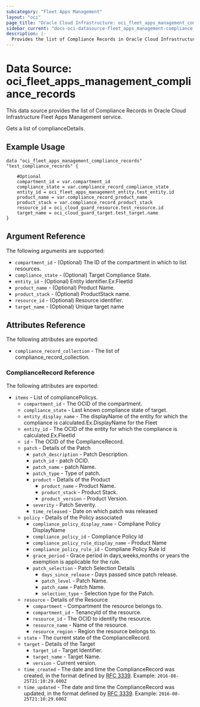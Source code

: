 ```yaml
---
subcategory: "Fleet Apps Management"
layout: "oci"
page_title: "Oracle Cloud Infrastructure: oci_fleet_apps_management_compliance_records"
sidebar_current: "docs-oci-datasource-fleet_apps_management-compliance_records"
description: |-
  Provides the list of Compliance Records in Oracle Cloud Infrastructure Fleet Apps Management service
---
```


# Data Source: oci_fleet_apps_management_compliance_records
This data source provides the list of Compliance Records in Oracle Cloud Infrastructure Fleet Apps Management service.

Gets a list of complianceDetails.


## Example Usage

```hcl
data "oci_fleet_apps_management_compliance_records" "test_compliance_records" {

	#Optional
	compartment_id = var.compartment_id
	compliance_state = var.compliance_record_compliance_state
	entity_id = oci_fleet_apps_management_entity.test_entity.id
	product_name = var.compliance_record_product_name
	product_stack = var.compliance_record_product_stack
	resource_id = oci_cloud_guard_resource.test_resource.id
	target_name = oci_cloud_guard_target.test_target.name
}
```

## Argument Reference

The following arguments are supported:

* `compartment_id` - (Optional) The ID of the compartment in which to list resources.
* `compliance_state` - (Optional) Target Compliance State.
* `entity_id` - (Optional) Entity identifier.Ex:FleetId
* `product_name` - (Optional) Product Name.
* `product_stack` - (Optional) ProductStack name.
* `resource_id` - (Optional) Resource identifier.
* `target_name` - (Optional) Unique target name


## Attributes Reference

The following attributes are exported:

* `compliance_record_collection` - The list of compliance_record_collection.

### ComplianceRecord Reference

The following attributes are exported:

* `items` - List of compliancePolicys.
	* `compartment_id` - The OCID of the compartment.
	* `compliance_state` - Last known compliance state of target.
	* `entity_display_name` - The displayName of the entity for which the compliance is calculated.Ex.DisplayName for the Fleet
	* `entity_id` - The OCID of the entity for which the compliance is calculated.Ex.FleetId
	* `id` - The OCID of the ComplianceRecord.
	* `patch` - Details of the Patch
		* `patch_description` - Patch Description.
		* `patch_id` - patch OCID.
		* `patch_name` - patch Name.
		* `patch_type` - Type of patch.
		* `product` - Details of the Product
			* `product_name` - Product Name.
			* `product_stack` - Product Stack.
			* `product_version` - Product Version.
		* `severity` - Patch Severity.
		* `time_released` - Date on which patch was released
	* `policy` - Details of the Policy associated
		* `compliance_policy_display_name` - Compliane Policy DisplayName
		* `compliance_policy_id` - Compliance Policy Id
		* `compliance_policy_rule_display_name` - Product Name
		* `compliance_policy_rule_id` - Compliane Policy Rule Id
		* `grace_period` - Grace period in days,weeks,months or years the exemption is applicable for the rule.
		* `patch_selection` - Patch Selection Details
			* `days_since_release` - Days passed since patch release.
			* `patch_level` - Patch Name.
			* `patch_name` - Patch Name.
			* `selection_type` - Selection type for the Patch. 
	* `resource` - Details of the Resource
		* `compartment` - Compartment the resource belongs to.
		* `compartment_id` - TenancyId of the resource.
		* `resource_id` - The OCID to identify the resource.
		* `resource_name` - Name of the resource.
		* `resource_region` - Region the resource belongs to.
	* `state` - The current state of the ComplianceRecord.
	* `target` - Details of the Target
		* `target_id` - Target Identifier.
		* `target_name` - Target Name.
		* `version` - Current version.
	* `time_created` - The date and time the ComplianceRecord was created, in the format defined by [RFC 3339](https://tools.ietf.org/html/rfc3339).  Example: `2016-08-25T21:10:29.600Z` 
	* `time_updated` - The date and time the ComplianceRecord was updated, in the format defined by [RFC 3339](https://tools.ietf.org/html/rfc3339).  Example: `2016-08-25T21:10:29.600Z` 

